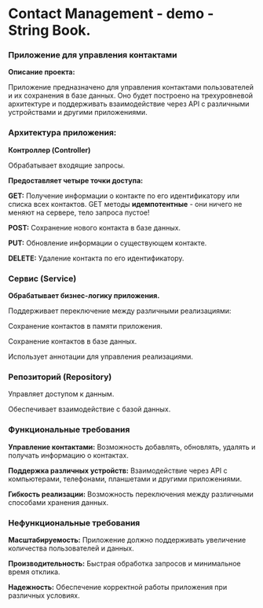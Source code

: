 # Contact Management - demo - String Book.

### Приложение для управления контактами

**Описание проекта:**

Приложение предназначено для управления контактами пользователей и их сохранения в базе данных. Оно будет построено
на трехуровневой архитектуре и поддерживать взаимодействие через API с различными устройствами и другими приложениями.

### Архитектура приложения:

**Контроллер (Controller)**

Обрабатывает входящие запросы.

**Предоставляет четыре точки доступа:**

**GET:** Получение информации о контакте по его идентификатору или списка всех контактов.
         GET методы **идемпотентные** - они ничего не меняют на сервере, тело запроса пустое!

**POST:** Сохранение нового контакта в базе данных.

**PUT:** Обновление информации о существующем контакте.

**DELETE:** Удаление контакта по его идентификатору.

### Сервис (Service)

**Обрабатывает бизнес-логику приложения.**

Поддерживает переключение между различными реализациями:

Сохранение контактов в памяти приложения.

Сохранение контактов в базе данных.

Использует аннотации для управления реализациями.

### Репозиторий (Repository)

Управляет доступом к данным.

Обеспечивает взаимодействие с базой данных.

### Функциональные требования

**Управление контактами:** Возможность добавлять, обновлять, удалять и получать информацию о контактах.

**Поддержка различных устройств:** Взаимодействие через API с компьютерами, телефонами, планшетами и другими приложениями.

**Гибкость реализации:** Возможность переключения между различными способами хранения данных.

### Нефункциональные требования

**Масштабируемость:** Приложение должно поддерживать увеличение количества пользователей и данных.

**Производительность:** Быстрая обработка запросов и минимальное время отклика.

**Надежность:** Обеспечение корректной работы приложения при различных условиях.